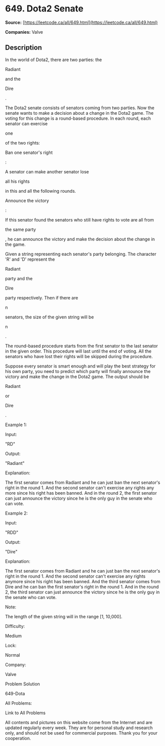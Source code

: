 # 649. Dota2 Senate

**Source:** [https://leetcode.ca/all/649.html](https://leetcode.ca/all/649.html)

**Companies:** Valve

## Description

In the world of Dota2, there are two parties: the

Radiant

and the

Dire

.

The Dota2 senate consists of senators coming from two parties. Now the senate wants to make a
        decision about a change in the Dota2 game. The voting for this change is a round-based
        procedure. In each round, each senator can exercise

one

of the two rights:

Ban one senator's right

:

A senator can make another senator lose

all his rights

in this and all the
            following rounds.

Announce the victory

:

If this senator found the senators who still have rights to vote are all from

the
                same party

, he can announce the victory and make the decision about the change
            in the game.

Given a string representing each senator's party belonging. The character 'R' and
        'D' represent the

Radiant

party and the

Dire

party
        respectively. Then if there are

n

senators, the size of the given string will
        be

n

.

The round-based procedure starts from the first senator to the last senator in the given
        order. This procedure will last until the end of voting. All the senators who have lost
        their rights will be skipped during the procedure.

Suppose every senator is smart enough and will play the best strategy for his own party, you
        need to predict which party will finally announce the victory and make the change in the
        Dota2 game. The output should be

Radiant

or

Dire

.

Example 1:

Input:

"RD"

Output:

"Radiant"

Explanation:

The first senator comes from Radiant and he can just ban the next senator's right in the round 1.
And the second senator can't exercise any rights any more since his right has been banned.
And in the round 2, the first senator can just announce the victory since he is the only guy in the senate who can vote.

Example 2:

Input:

"RDD"

Output:

"Dire"

Explanation:

The first senator comes from Radiant and he can just ban the next senator's right in the round 1.
And the second senator can't exercise any rights anymore since his right has been banned.
And the third senator comes from Dire and he can ban the first senator's right in the round 1.
And in the round 2, the third senator can just announce the victory since he is the only guy in the senate who can vote.

Note:

The length of the given string will in the range [1, 10,000].

Difficulty:

Medium

Lock:

Normal

Company:

Valve

Problem Solution

649-Dota

All Problems:

Link to All Problems

All contents and pictures on this website come from the Internet and are updated regularly every week. They are for personal study and research only, and should not be used for commercial purposes. Thank you for your cooperation.

